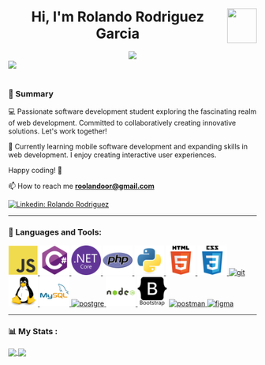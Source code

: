 <div align="center">
  <img src="https://media2.giphy.com/media/2lOClHnQg8Njy/giphy.gif?cid=ecf05e47acnv0jn0tp5lcbt9sn86a2phdhtrzx1vhllnhkhc&ep=v1_gifs_related&rid=giphy.gif&ct=s" align="right" border-radius="10px" width="60" height="70">
  <h1>Hi, I'm Rolando Rodriguez Garcia</h1>
  <img src="https://i.imgur.com/wPszXfl.png">
  <div>
    <img src="https://readme-typing-svg.herokuapp.com/?size=14&color=fff&lines=The+harder+I+work,+the+luckier+I+get.%7C" align="left">
  </div>
</div>
  <br><br>
  
### 👾 Summary

💻 Passionate software development student exploring the fascinating realm of web development. Committed to collaboratively creating innovative solutions. Let's work together!
  
🌱 Currently learning mobile software development and expanding skills in web development. I enjoy creating interactive user experiences.
  
Happy coding! 🚀

📫 How to reach me **roolandoor@gmail.com**

[![Linkedin: Rolando Rodriguez](https://img.shields.io/badge/LinkedIn-pink?style=for-the-badge&logo=linkedin&logoColor=black)](https://www.linkedin.com/in/rolando-rodriguez-garcia/)

---

<div align="left">
    <h3>🔨 Languages and Tools:</h3>
    <div>
      <a href="https://developer.mozilla.org/en-US/docs/Web/JavaScript" target="_blank" rel="noreferrer"> <img src="https://raw.githubusercontent.com/devicons/devicon/master/icons/javascript/javascript-original.svg" alt="javascript" width="60" height="60"/> </a> 
      <a href="https://www.w3schools.com/cs/" target="_blank" rel="noreferrer"> <img src="https://raw.githubusercontent.com/devicons/devicon/master/icons/csharp/csharp-original.svg" alt="csharp" width="60" height="60"/> </a> 
      <a href="https://dotnet.microsoft.com/es-es/" target="_blank" rel="noreferrer"> <img src="https://github.com/devicons/devicon/blob/master/icons/dotnetcore/dotnetcore-original.svg" alt="csharp" width="60" height="60"/> </a> 
      <a href="https://www.php.net" target="_blank" rel="noreferrer"> <img src="https://raw.githubusercontent.com/devicons/devicon/master/icons/php/php-original.svg" alt="php" width="60" height="60"/> </a> 
      <a href="https://www.python.org" target="_blank" rel="noreferrer"> <img src="https://raw.githubusercontent.com/devicons/devicon/master/icons/python/python-original.svg" alt="python" width="60" height="60"/> </a> 
      <a href="https://www.w3.org/html/" target="_blank" rel="noreferrer"> <img src="https://raw.githubusercontent.com/devicons/devicon/master/icons/html5/html5-original-wordmark.svg" alt="html5" width="60" height="60"/> </a> 
      <a href="https://www.w3schools.com/css/" target="_blank" rel="noreferrer"> <img src="https://raw.githubusercontent.com/devicons/devicon/master/icons/css3/css3-original-wordmark.svg"   alt="css3" width="60" height="60"/> </a> 
      <a href="https://git-scm.com/" target="_blank" rel="noreferrer"> <img src="https://www.vectorlogo.zone/logos/git-scm/git-scm-icon.svg" alt="git" width="40" height="40"/> </a> 
      <a href="https://www.linux.org/" target="_blank" rel="noreferrer"> <img src="https://raw.githubusercontent.com/devicons/devicon/master/icons/linux/linux-original.svg" alt="linux" width="60" height="60"/> </a>         
      <a href="https://www.mysql.com/" target="_blank" rel="noreferrer"> <img src="https://raw.githubusercontent.com/devicons/devicon/master/icons/mysql/mysql-original-wordmark.svg" alt="mysql" width="60" height="60"/> </a> 
      <a href="https://www.postgresql.org/" target="_blank" rel="noreferrer"> <img src="https://avatars.githubusercontent.com/u/177543?s=280&v=4" alt="postgre" width="40" height="40"/> </a> 
      <a href="https://nodejs.org" target="_blank" rel="noreferrer"> <img src="https://raw.githubusercontent.com/devicons/devicon/master/icons/nodejs/nodejs-original-wordmark.svg" alt="nodejs" width="60" height="60"/> </a>
      <a href="https://getbootstrap.com" target="_blank" rel="noreferrer"> <img src="https://raw.githubusercontent.com/devicons/devicon/master/icons/bootstrap/bootstrap-plain-wordmark.svg"      alt="bootstrap" width="60" height="60"/></a> 
      <a href="https://postman.com" target="_blank" rel="noreferrer"> <img src="https://www.vectorlogo.zone/logos/getpostman/getpostman-icon.svg" alt="postman" width="60" height="60"/> </a> 
      <a href="https://www.figma.com/" target="_blank" rel="noreferrer"> <img src="https://www.vectorlogo.zone/logos/figma/figma-icon.svg" alt="figma" width="60" height="60"/> </a> 
</div>

---

### 📊 My Stats :

<a href="https://github.com/anuraghazra/github-readme-stats">
  <img align="center" src="https://github-readme-stats.vercel.app/api?username=rolando-r&show_icons=true&theme=dracula" />
</a>

<a href="https://github.com/anuraghazra/github-readme-stats">
  <img align="center" src="https://github-readme-stats.vercel.app/api/top-langs/?username=rolando-r&layout=compact&theme=dracula" />
</a>
